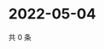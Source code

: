 # 2022-05-04

共 0 条

<!-- BEGIN WEIBO -->
<!-- 最后更新时间 Wed May 04 2022 07:12:11 GMT+0800 (China Standard Time) -->

<!-- END WEIBO -->

